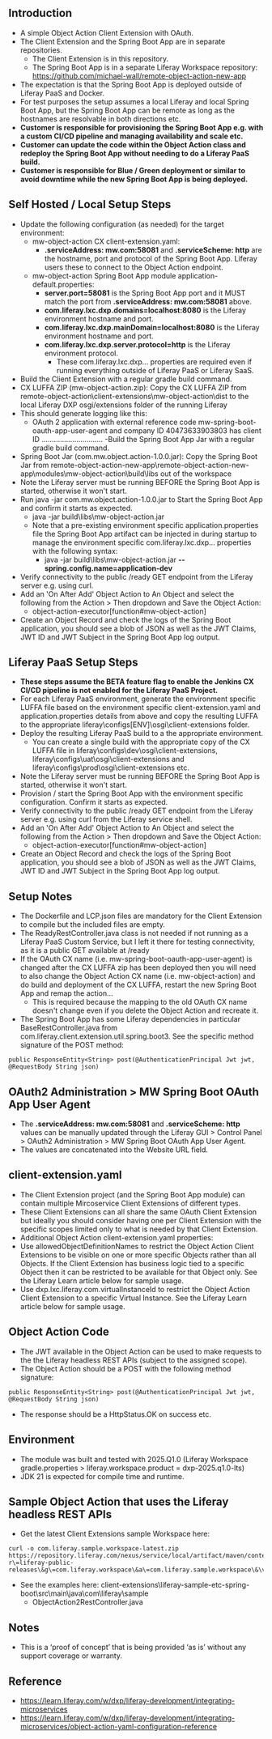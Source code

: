 ## Introduction ##
- A simple Object Action Client Extension with OAuth.
- The Client Extension and the Spring Boot App are in separate repositories.
    - The Client Extension is in this repository.
    - The Spring Boot App is in a separate Liferay Workspace repository: https://github.com/michael-wall/remote-object-action-new-app
- The expectation is that the Spring Boot App is deployed outside of Liferay PaaS and Docker.
- For test purposes the setup assumes a local Liferay and local Spring Boot App, but the Spring Boot App can be remote as long as the hostnames are resolvable in both directions etc.
- **Customer is responsible for provisioning the Spring Boot App e.g. with a custom CI/CD pipeline and managing availability and scale etc.**
- **Customer can update the code within the Object Action class and redeploy the Spring Boot App without needing to do a Liferay PaaS build.**
- **Customer is responsible for Blue / Green deployment or similar to avoid downtime while the new Spring Boot App is being deployed.**

## Self Hosted / Local Setup Steps ##
- Update the following configuration (as needed) for the target environment:
  - mw-object-action CX client-extension.yaml:
    - **.serviceAddress: mw.com:58081** and **.serviceScheme: http** are the hostname, port and protocol of the Spring Boot App. Liferay users these to connect to the Object Action endpoint.
  - mw-object-action Spring Boot App module application-default.properties:
    - **server.port=58081** is the Spring Boot App port and it MUST match the port from **.serviceAddress: mw.com:58081** above.
    - **com.liferay.lxc.dxp.domains=localhost:8080** is the Liferay environment hostname and port.
    - **com.liferay.lxc.dxp.mainDomain=localhost:8080** is the Liferay environment hostname and port.
    - **com.liferay.lxc.dxp.server.protocol=http** is the Liferay environment protocol.
        - These com.liferay.lxc.dxp... properties are required even if running everything outside of Liferay PaaS or Liferay SaaS.
- Build the Client Extension with a regular gradle build command.
- CX LUFFA ZIP (mw-object-action.zip): Copy the CX LUFFA ZIP from remote-object-action\client-extensions\mw-object-action\dist to the local Liferay DXP osgi/extensions folder of the running Liferay
- This should generate logging like this:
  - OAuth 2 application with external reference code mw-spring-boot-oauth-app-user-agent and company ID 40473633903803 has client ID ..............................
-Build the Spring Boot App Jar with a regular gradle build command.
- Spring Boot Jar (com.mw.object.action-1.0.0.jar): Copy the Spring Boot Jar from remote-object-action-new-app\remote-object-action-new-app\modules\mw-object-action\build\libs out of the workspace
- Note the Liferay server must be running BEFORE the Spring Boot App is started, otherwise it won't start.
- Run java -jar com.mw.object.action-1.0.0.jar to Start the Spring Boot App and confirm it starts as expected.
  - java -jar build\libs\mw-object-action.jar
  - Note that a pre-existing environment specific application.properties file the Spring Boot App artifact can be injected in during startup to manage the environment specific com.liferay.lxc.dxp... properties with the following syntax:
      - java -jar build\libs\mw-object-action.jar **--spring.config.name=application-dev**
- Verify connectivity to the public /ready GET endpoint from the Liferay server e.g. using curl.
- Add an 'On After Add' Object Action to An Object and select the following from the Action > Then dropdown and Save the Object Action:
  - object-action-executor[function#mw-object-action]
- Create an Object Record and check the logs of the Spring Boot application, you should see a blob of JSON as well as the JWT Claims, JWT ID and JWT Subject in the Spring Boot App log output.

## Liferay PaaS Setup Steps ##
- **These steps assume the BETA feature flag to enable the Jenkins CX CI/CD pipeline is not enabled for the Liferay PaaS Project.**
- For each Liferay PaaS environment, generate the environment specific LUFFA file based on the environment specific client-extension.yaml and application.properties details from above and copy the resulting LUFFA to the appropriate liferay\configs\[ENV]\osgi\client-extensions folder.
- Deploy the resulting Liferay PaaS build to a the appropriate environment.
    - You can create a single build with the appropriate copy of the CX LUFFA file in liferay\configs\dev\osgi\client-extensions, liferay\configs\uat\osgi\client-extensions and liferay\configs\prod\osgi\client-extensions etc.
- Note the Liferay server must be running BEFORE the Spring Boot App is started, otherwise it won't start.
- Provision / start the Spring Boot App with the environment specific configuration. Confirm it starts as expected.
- Verify connectivity to the public /ready GET endpoint from the Liferay server e.g. using curl from the Liferay service shell.
- Add an 'On After Add' Object Action to An Object and select the following from the Action > Then dropdown and Save the Object Action:
  - object-action-executor[function#mw-object-action]
- Create an Object Record and check the logs of the Spring Boot application, you should see a blob of JSON as well as the JWT Claims, JWT ID and JWT Subject in the Spring Boot App log output.

## Setup Notes ##
- The Dockerfile and LCP.json files are mandatory for the Client Extension to compile but the included files are empty.
- The ReadyRestController.java class is not needed if not running as a Liferay PaaS Custom Service, but I left it there for testing connectivity, as it is a public GET available at /ready
- If the OAuth CX name (i.e. mw-spring-boot-oauth-app-user-agent) is changed after the CX LUFFA zip has been deployed then you will need to also change the Object Action CX name (i.e. mw-object-action) and do build and deployment of the CX LUFFA, restart the new Spring Boot App and remap the action...
   - This is required because the mapping to the old OAuth CX name doesn't change even if you delete the Object Action and recreate it.
- The Spring Boot App has some Liferay dependencies in particular BaseRestController.java from com.liferay.client.extension.util.spring.boot3. See the specific method signature of the POST method:
```
public ResponseEntity<String> post(@AuthenticationPrincipal Jwt jwt, @RequestBody String json)
```

## OAuth2 Administration > MW Spring Boot OAuth App User Agent ##
- The **.serviceAddress: mw.com:58081** and **.serviceScheme: http** values can be manually updated through the Liferay GUI > Control Panel > OAuth2 Administration > MW Spring Boot OAuth App User Agent.
- The values are concatenated into the Website URL field.

## client-extension.yaml ##
- The Client Extension project (and the Spring Boot App module) can contain multiple Mircoservice Client Extensions of different types.
- These Client Extensions can all share the same OAuth Client Extension but ideally you should consider having one per Client Extension with the specific scopes limited only to what is needed by that Client Extension.
- Additional Object Action client-extension.yaml properties:
 - Use allowedObjectDefinitionNames to restrict the Object Action Client Extensions to be visible on one or more specific Objects rather than all Objects. If the Client Extension has business logic tied to a specific Object then it can be restricted to be available for that Object only. See the Liferay Learn article below for sample usage.
- Use dxp.lxc.liferay.com.virtualInstanceId to restrict the Object Action Client Extension to a specific Virtual Instance. See the Liferay Learn article below for sample usage.

## Object Action Code ##
- The JWT available in the Object Action can be used to make requests to the the Liferay headless REST APIs (subject to the assigned scope).
- The Object Action should be a POST with the following method signature:
```
public ResponseEntity<String> post(@AuthenticationPrincipal Jwt jwt, @RequestBody String json)
```
- The response should be a HttpStatus.OK on success etc.

## Environment ##
- The module was built and tested with 2025.Q1.0 (Liferay Workspace gradle.properties > liferay.workspace.product = dxp-2025.q1.0-lts)
- JDK 21 is expected for compile time and runtime.

## Sample Object Action that uses the Liferay headless REST APIs ##
- Get the latest Client Extensions sample Workspace here:
```
curl -o com.liferay.sample.workspace-latest.zip https://repository.liferay.com/nexus/service/local/artifact/maven/content\?r\=liferay-public-releases\&g\=com.liferay.workspace\&a\=com.liferay.sample.workspace\&\v\=LATEST\&p\=zip
```
- See the examples here: client-extensions\liferay-sample-etc-spring-boot\src\main\java\com\liferay\sample
    - ObjectAction2RestController.java

## Notes ##
- This is a ‘proof of concept’ that is being provided ‘as is’ without any support coverage or warranty.

## Reference ##
- https://learn.liferay.com/w/dxp/liferay-development/integrating-microservices
- https://learn.liferay.com/w/dxp/liferay-development/integrating-microservices/object-action-yaml-configuration-reference

